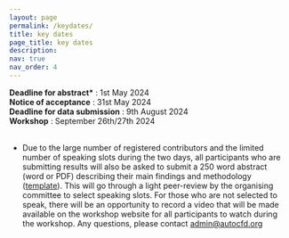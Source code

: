 ```yaml
---
layout: page
permalink: /keydates/
title: key dates
page_title: key dates
description: 
nav: true
nav_order: 4
---
```


<b>Deadline for abstract*</b> : 1st May 2024 \
<b>Notice of acceptance</b> : 31st May 2024 \
<b>Deadline for data submission</b> : 9th August 2024 \
<b>Workshop</b> : September 26th/27th 2024 
<br/><br/>

* Due to the large number of registered contributors and the limited number of speaking slots during the two days, all participants who are submitting results will also be asked to submit a 250 word abstract (word or PDF) describing their main findings and methodology ([template](https://autocfdv3.s3.eu-west-1.amazonaws.com/abstract-template.docx)). This will go through a light peer-review by the organising committee to select speaking slots. For those who are not selected to speak, there will be an opportunity to record a video that will be made available on the workshop website for all participants to watch during the workshop. Any questions, please contact [admin@autocfd.org](admin@autocfd.org)
